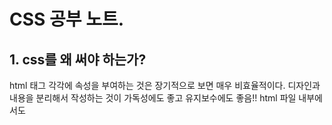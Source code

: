 # CSS  공부 노트.

## 1. css를 왜 써야 하는가?
html  태그 각각에 속성을 부여하는 것은 장기적으로 보면 매우 비효율적이다. 디자인과 내용을 분리해서 작성하는 것이 가독성에도 좋고 유지보수에도 좋음!! html 파일 내부에서도 <style> 태그를 통해 내용과 스타일 파트를 분리하기 시작함.
  
## 2. css 속성에는 무엇이 있을까?
text-align, font-size 등 여러 속성이 있다. 내가 검색해서 필요할 때마다 찾아 쓰는 게 좋다!
  
## 3. css 선택자의 종류.
html 태그에 class, id를 부여하여 css를 설정할 수 있다.
id: 우선순위가 가장 높고, 하나의 태그에만 부여할 수 있는 고유 이름.
class: id 다음의 우선순위. 여러 태그에 부여할 수 있다.
  .class_name{}
  #id_name{}
  
## 4. 박스모델이란?
태그는 inline과 block으로 종류가 나뉜다. 물론 이는 display 속성을 변경시켜 원하는 대로 바꿀 수 있다.
padding과 margin 속성을 통해 간격을 조절하는 등, 여러 속성을 바꿀 수 있다.
  
## 5. 그리드 모델이란?
표처럼 여러 속성들을 행렬에 맞춰 배치하고 싶을 때 쓰는 방법. 그리드 배치를 하고 싶은 태그들을 하나의 태그로 묶고, 그 상위 태그에 grid 속성을 부여하자.
  #grid{display: grid;
        grid-template-columns:150px 1fs;}}

## 6. 반응형 디자인이란?
웹의 크기가 바뀔 때마다 자동으로 내용이 반응하여 디자인이 바뀌는 형식의 responsive web. 이를 가능케 해주는 게 미디어쿼리라는 속성이다.
  @media(max-width:800px){
    #grid{
      display:block;}}
창의 크기가 최대 800px일 경우 (즉, 800px보다 작으면) grid id가 붙은 태그의 display를 block 박스 모델로 바꾸어라.
  
## 7. CSS 파일을 따로 두자.
html 각각에 스타일을 지정하기 보다는, css 파일을 따로 만들어 html 파일에 링크로 삽입하는 것이 효율적이다. 특히 캐싱 기능 때문에 네트워크 측면에서도 더욱 도움이 된다.
  <link rel="stylesheet" href="stlye.css">
